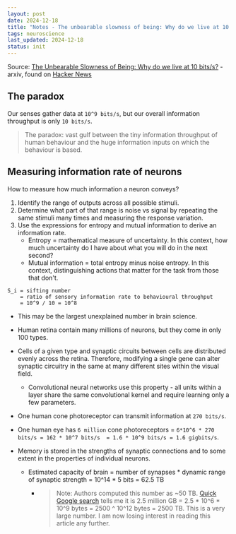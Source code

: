```yaml
---
layout: post
date: 2024-12-18
title: "Notes - The unbearable slowness of being: Why do we live at 10 bits/s?"
tags: neuroscience
last_updated: 2024-12-18
status: init
---
```


Source: [The Unbearable Slowness of Being: Why do we live at 10 bits/s?](https://arxiv.org/abs/2408.10234v2) - arxiv, found on [Hacker News](https://news.ycombinator.com/item?id=42449602)


## The paradox

Our senses gather data at `10^9 bits/s`, but our overall information throughput is only `10 bits/s`.

> The paradox: vast gulf between the tiny information throughput of human behaviour and the huge information inputs on which the behaviour is based.

## Measuring information rate of neurons

How to measure how much information a neuron conveys?
  1. Identify the range of outputs across all possible stimuli.
  2. Determine what part of that range is noise vs signal by repeating the same stimuli many times and measuring the response variation.
  3. Use the expressions for entropy and mutual information to derive an information rate.
       - Entropy = mathematical measure of uncertainty. In this context, how much uncertainty do I have about what you will do in the next second?
       - Mutual information = total entropy minus noise entropy. In this context, distinguishing actions that matter for the task from those that don't.


```
S_i = sifting number 
    = ratio of sensory information rate to behavioural throughput 
    = 10^9 / 10 = 10^8
```

- This may be the largest unexplained number in brain science.

- Human retina contain many millions of neurons, but they come in only 100 types.
- Cells of a given type and synaptic circuits between cells are distributed evenly across the retina. Therefore, modifying a single gene can alter synaptic circuitry in the same at many different sites within the visual field.
  - Convolutional neural networks use this property - all units within a layer share the same convolutional kernel and require learning only a few parameters.


- One human cone photoreceptor can transmit information at `270 bits/s`.
- One human eye has `6 million` cone photoreceptors = `6*10^6 * 270 bits/s = 162 * 10^7 bits/s  = 1.6 * 10^9 bits/s = 1.6 gigbits/s`.

- Memory is stored in the strengths of synaptic connections and to some extent in the properties of individual neurons.
  - Estimated capacity of brain = number of synapses * dynamic range of synaptic strength = 10^14 * 5 bits = 62.5 TB
    - > Note: Authors computed this number as ~50 TB. [Quick Google search](https://www.google.com/search?q=capacity+of+brain+in+gb) tells me it is 2.5 million GB = 2.5 * 10^6 * 10^9 bytes = 2500 ^ 10^12 bytes = 2500 TB. This is a very large number. I am now losing interest in reading this article any further.